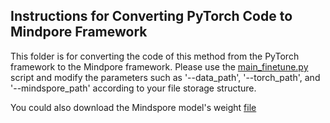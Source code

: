 ## Instructions for Converting PyTorch Code to Mindpore Framework
This folder is for converting the code of this method from the PyTorch framework to the Mindpore framework. Please use the [main_finetune.py](https://github.com/YiLiu1999/Remote-Sensing-RVSA/tree/main/MAEPretrain_SceneClassification/Mindspore/main_finetune.py)
script and modify the parameters such as '--data_path', '--torch_path', and '--mindspore_path' according to your file storage structure.

You could also download the Mindspore model's weight [file](https://pan.baidu.com/s/1Tmk_ADXh_KLeL3NHLRDjtA?pwd=9c5t)

